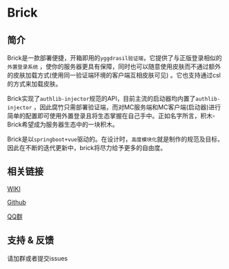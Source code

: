 # Brick

## 简介

Brick是一款部署便捷，开箱即用的`yggdrasil验证端`，它提供了与正版登录相似的`外置登录系统`
，使你的服务器更具有保障，同时也可以随意使用皮肤而不通过额外的皮肤加载方式(使用同一验证端环境的客户端互相皮肤可见)
。它也支持通过csl的方式来加载皮肤。

Brick实现了`authlib-injector`规范的API，目前主流的启动器均内置了`authlib-injector`
，因此腐竹只需部署验证端，而对MC服务端和MC客户端(启动器)进行简单的配置即可使用外置登录且将生态掌握在自己手中。正如名字所言，积木-Brick希望成为服务器生态中的一块积木。

Brick是以`springboot+vue`驱动的。在设计时，`高度模块化`就是制作的规范及目标，因此在不断的迭代更新中，brick将尽力给予更多的自由度。

## 相关链接

[WIKI](https://wiki.sengimu.tech/brick/)

[Github](https://github.com/Sengimu/brick-back)

[QQ群](http://qm.qq.com/cgi-bin/qm/qr?_wv=1027&k=m--1bcIMultF5yreeUy3S7QnJb51apo0&authKey=%2FfZDxaaOjTDRw9QGKI9B8hLJ8QhjQihKpbaOJjz8sRprtNTEhbhy3oxSiWwmZTfJ&noverify=0&group_code=539544849)

## 支持 & 反馈

请加群或者提交issues